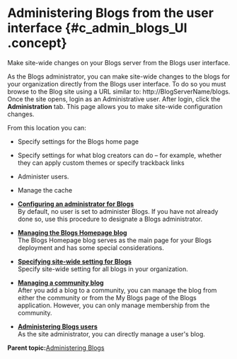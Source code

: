 # Administering Blogs from the user interface {#c_admin_blogs_UI .concept}

Make site-wide changes on your Blogs server from the Blogs user interface.

As the Blogs administrator, you can make site-wide changes to the blogs for your organization directly from the Blogs user interface. To do so you must browse to the Blog site using a URL similar to: http://BlogServerName/blogs. Once the site opens, login as an Administrative user. After login, click the **Administration** tab. This page allows you to make site-wide configuration changes.

From this location you can:

-   Specify settings for the Blogs home page
-   Specify settings for what blog creators can do – for example, whether they can apply custom themes or specify trackback links
-   Administer users.
-   Manage the cache

-   **[Configuring an administrator for Blogs](../admin/t_create_admin_blogs.md)**  
By default, no user is set to administer Blogs. If you have not already done so, use this procedure to designate a Blogs administrator.
-   **[Managing the Blogs Homepage blog](../admin/c_admin_blogs_homepage_blog.md)**  
The Blogs Homepage blog serves as the main page for your Blogs deployment and has some special considerations.
-   **[Specifying site-wide setting for Blogs](../admin/t_admin_settings_UI.md)**  
Specify site-wide setting for all blogs in your organization.
-   **[Managing a community blog](../admin/t_admin_blogs_manage_com_blog.md)**  
After you add a blog to a community, you can manage the blog from either the community or from the My Blogs page of the Blogs application. However, you can only manage membership from the community.
-   **[Administering Blogs users](../admin/t_admin_blogs_users.md)**  
As the site administrator, you can directly manage a user's blog.

**Parent topic:**[Administering Blogs](../admin/c_administering_blogs.md)

